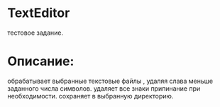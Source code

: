 # TextEditor
тестовое задание. 

# Описание: 
обрабатывает выбранные текстовые файлы , удаляя слава меньше заданного числа символов. 
удаляет все знаки припинание при необходимости. 
сохраняет в выбранную директорию.

